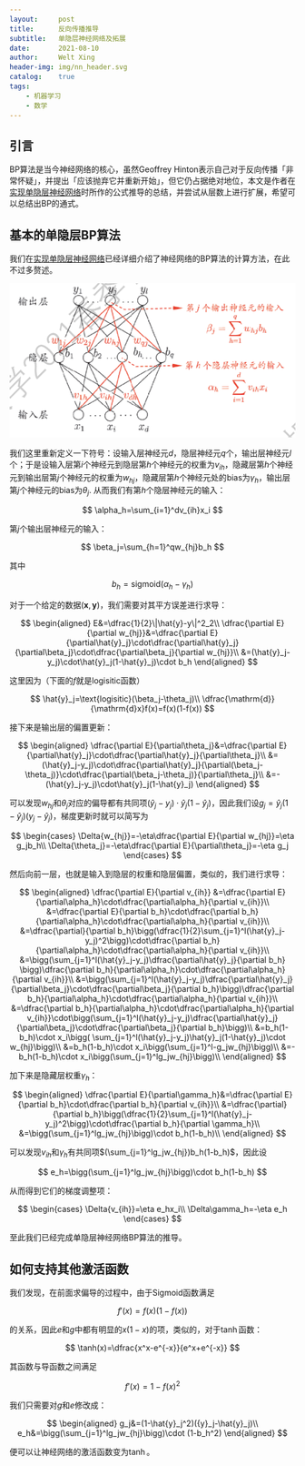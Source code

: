 ```yaml
---
layout:     post
title:      反向传播推导
subtitle:   单隐层神经网络及拓展
date:       2021-08-10
author:     Welt Xing
header-img: img/nn_header.svg
catalog:    true
tags:
    - 机器学习
    - 数学
---
```


## 引言

$\text{BP}$算法是当今神经网络的核心，虽然Geoffrey Hinton表示自己对于反向传播「非常怀疑」，并提出「应该抛弃它并重新开始」，但它仍占据绝对地位，本文是作者在[实现单隐层神经网络](https://welts.xyz/2021/05/06/nn/)时所作的公式推导的总结，并尝试从层数上进行扩展，希望可以总结出BP的通式。

## 基本的单隐层BP算法

我们在[实现单隐层神经网络](https://welts.xyz/2021/05/06/nn/)已经详细介绍了神经网络的BP算法的计算方法，在此不过多赘述。

![img](/img/mlnn.png)

我们这里重新定义一下符号：设输入层神经元$d$，隐层神经元$q$个，输出层神经元$l$个；于是设输入层第$i$个神经元到隐层第$h$个神经元的权重为$v_{ih}$，隐藏层第$h$个神经元到输出层第$j$个神经元的权重为$w_{hj}$，隐藏层第$h$个神经元处的$\text{bias}$为$\gamma_h$，输出层第$j$个神经元的$\text{bias}$为$\theta_j$. 从而我们有第$h$个隐层神经元的输入：

$$
\alpha_h=\sum_{i=1}^dv_{ih}x_i
$$

第$j$个输出层神经元的输入：

$$
\beta_j=\sum_{h=1}^qw_{hj}b_h
$$

其中

$$
b_h=\text{sigmoid}(\alpha_h-\gamma_h)
$$

对于一个给定的数据$(\pmb x,\pmb y)$，我们需要对其平方误差进行求导：

$$
\begin{aligned}
E&=\dfrac{1}{2}\|\hat{y}-y\|^2_2\\
\dfrac{\partial E}{\partial w_{hj}}&=\dfrac{\partial E}{\partial\hat{y}_j}\cdot\dfrac{\partial\hat{y}_j}{\partial\beta_j}\cdot\dfrac{\partial\beta_j}{\partial w_{hj}}\\
&=(\hat{y}_j-y_j)\cdot\hat{y}_j(1-\hat{y}_j)\cdot b_h
\end{aligned}
$$

这里因为（下面的$f$就是$\text{logisitic}$函数）

$$
\hat{y}_j=\text{logisitic}(\beta_j-\theta_j)\\
\dfrac{\mathrm{d}}{\mathrm{d}x}f(x)=f(x)(1-f(x))
$$

接下来是输出层的偏置更新：

$$
\begin{aligned}
\dfrac{\partial E}{\partial\theta_j}&=\dfrac{\partial E}{\partial\hat{y}_j}\cdot\dfrac{\partial\hat{y}_j}{\partial\theta_j}\\
&=(\hat{y}_j-y_j)\cdot\dfrac{\partial\hat{y}_j}{\partial(\beta_j-\theta_j)}\cdot\dfrac{\partial(\beta_j-\theta_j)}{\partial\theta_j}\\
&=-(\hat{y}_j-y_j)\cdot\hat{y}_j(1-\hat{y}_j)
\end{aligned}
$$

可以发现$w_{hj}$和$\theta_j$对应的偏导都有共同项$(\hat{y}_j-y_j)\cdot\hat{y}_j(1-\hat{y}_j)$，因此我们设$g_j=\hat{y}_j(1-\hat{y}_j)({y}_j-\hat{y}_j)$，梯度更新时就可以简写为

$$
\begin{cases}
\Delta{w_{hj}}=-\eta\dfrac{\partial E}{\partial w_{hj}}=\eta g_jb_h\\
\Delta{\theta_j}=-\eta\dfrac{\partial E}{\partial\theta_j}=-\eta g_j
\end{cases}
$$

然后向前一层，也就是输入到隐层的权重和隐层偏置，类似的，我们进行求导：

$$
\begin{aligned}
\dfrac{\partial E}{\partial v_{ih}}
&=\dfrac{\partial E}{\partial\alpha_h}\cdot\dfrac{\partial\alpha_h}{\partial v_{ih}}\\
&=\dfrac{\partial E}{\partial b_h}\cdot\dfrac{\partial b_h}{\partial\alpha_h}\cdot\dfrac{\partial\alpha_h}{\partial v_{ih}}\\
&=\dfrac{\partial}{\partial b_h}\bigg(\dfrac{1}{2}\sum_{j=1}^l(\hat{y}_j-y_j)^2\bigg)\cdot\dfrac{\partial b_h}{\partial\alpha_h}\cdot\dfrac{\partial\alpha_h}{\partial v_{ih}}\\
&=\bigg(\sum_{j=1}^l(\hat{y}_j-y_j)\dfrac{\partial\hat{y}_j}{\partial b_h} \bigg)\dfrac{\partial b_h}{\partial\alpha_h}\cdot\dfrac{\partial\alpha_h}{\partial v_{ih}}\\
&=\bigg(\sum_{j=1}^l(\hat{y}_j-y_j)\dfrac{\partial\hat{y}_j}{\partial\beta_j}\cdot\dfrac{\partial\beta_j}{\partial b_h}\bigg)\dfrac{\partial b_h}{\partial\alpha_h}\cdot\dfrac{\partial\alpha_h}{\partial v_{ih}}\\
&=\dfrac{\partial b_h}{\partial\alpha_h}\cdot\dfrac{\partial\alpha_h}{\partial v_{ih}}\cdot\bigg(\sum_{j=1}^l(\hat{y}_j-y_j)\dfrac{\partial\hat{y}_j}{\partial\beta_j}\cdot\dfrac{\partial\beta_j}{\partial b_h}\bigg)\\
&=b_h(1-b_h)\cdot x_i\bigg( \sum_{j=1}^l(\hat{y}_j-y_j)\hat{y}_j(1-\hat{y}_j)\cdot w_{hj}\bigg)\\
&=b_h(1-b_h)\cdot x_i\bigg(\sum_{j=1}^l-g_jw_{hj}\bigg)\\
&=-b_h(1-b_h)\cdot x_i\bigg(\sum_{j=1}^lg_jw_{hj}\bigg)\\
\end{aligned}
$$

加下来是隐藏层权重$\gamma_h$：

$$
\begin{aligned}
\dfrac{\partial E}{\partial\gamma_h}&=\dfrac{\partial E}{\partial b_h}\cdot\dfrac{\partial b_h}{\partial v_{ih}}\\
&=\dfrac{\partial}{\partial b_h}\bigg(\dfrac{1}{2}\sum_{j=1}^l(\hat{y}_j-y_j)^2\bigg)\cdot\dfrac{\partial b_h}{\partial \gamma_h}\\
&=\bigg(\sum_{j=1}^lg_jw_{hj}\bigg)\cdot b_h(1-b_h)\\
\end{aligned}
$$

可以发现$v_{ih}$和$\gamma_{h}$有共同项$(\sum_{j=1}^lg_jw_{hj})b_h(1-b_h)$，因此设

$$
e_h=\bigg(\sum_{j=1}^lg_jw_{hj}\bigg)\cdot b_h(1-b_h)
$$

从而得到它们的梯度调整项：

$$
\begin{cases}
\Delta{v_{ih}}=\eta e_hx_i\\
\Delta\gamma_h=-\eta e_h
\end{cases}
$$

至此我们已经完成单隐层神经网络BP算法的推导。

## 如何支持其他激活函数

我们发现，在前面求偏导的过程中，由于Sigmoid函数满足

$$
f'(x)=f(x)(1-f(x))
$$

的关系，因此$e$和$g$中都有明显的$x(1-x)$的项，类似的，对于$\tanh$函数：

$$
\tanh(x)=\dfrac{x^x-e^{-x}}{e^x+e^{-x}}
$$

其函数与导函数之间满足

$$
f'(x)=1-f(x)^2
$$

我们只需要对$g$和$e$修改成：

$$
\begin{aligned}
g_j&=(1-\hat{y}_j^2)({y}_j-\hat{y}_j)\\
e_h&=\bigg(\sum_{j=1}^lg_jw_{hj}\bigg)\cdot (1-b_h^2)
\end{aligned}
$$

便可以让神经网络的激活函数变为$\tanh$。
